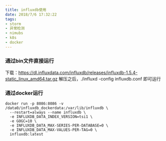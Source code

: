 ```yaml
---
title: influxdb使用
date: 2018/7/6 17:32:22
tags:
- storm
- 异常检测
- nimubs
- k8s
- docker
---
```

### 通过bin文件直接运行
下载：https://dl.influxdata.com/influxdb/releases/influxdb-1.5.4-static_linux_amd64.tar.gz
解压之后，./influxd -config influxdb.conf 即可运行


### 通过docker运行
```
docker run -p 8086:8086 -v /data0/influxdb_dockerdata:/var/lib/influxdb \
  --restart=always --name influxdb \
  -e INFLUXDB_DATA_INDEX_VERSION=tsi1 \
  -e GOGC=10 \
  -e INFLUXDB_DATA_MAX-SERIES-PER-DATABASE=0 \
  -e INFLUXDB_DATA_MAX-VALUES-PER-TAG=0 \
  influxdb:latest
```

